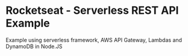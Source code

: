 # Rocketseat - Serverless REST API Example

Example using serverless framework, AWS API Gateway, Lambdas and DynamoDB in Node.JS
